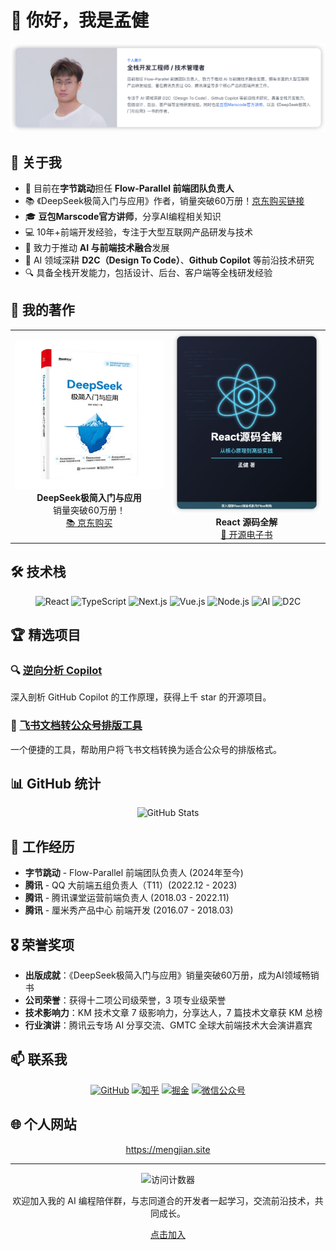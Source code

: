 # 👋 你好，我是孟健

<div align="center">
  <img src="https://github.com/mengjian-github/mengjian-github/raw/main/header.png" alt="孟健 - 前端开发专家" width="800">
</div>

## 🚀 关于我

- 🔭 目前在**字节跳动**担任 **Flow-Parallel 前端团队负责人**
- 📚 《DeepSeek极简入门与应用》作者，销量突破60万册！[京东购买链接](https://item.jd.com/14960026.html)
- 🎓 **豆包Marscode官方讲师**，分享AI编程相关知识
- 💻 10年+前端开发经验，专注于大型互联网产品研发与技术
- 🤖 致力于推动 **AI 与前端技术融合**发展
- 🌱 AI 领域深耕 **D2C（Design To Code）**、**Github Copilot** 等前沿技术研究
- 🔍 具备全栈开发能力，包括设计、后台、客户端等全栈研发经验

## 📖 我的著作

<div align="center">
  <table>
    <tr>
      <td align="center" width="50%">
        <img src="https://github.com/mengjian-github/mengjian-github/raw/main/deepseek-book.jpg" width="250" alt="DeepSeek极简入门与应用">
        <br>
        <strong>DeepSeek极简入门与应用</strong>
        <br>
        <span>销量突破60万册！</span>
        <br>
        <a href="https://item.jd.com/14960026.html">📚 京东购买</a>
      </td>
      <td align="center" width="50%">
        <img src="https://github.com/mengjian-github/mengjian-github/raw/main/react-book.png" width="250" alt="React 源码全解">
        <br>
        <strong>React 源码全解</strong>
        <br>
        <a href="https://github.com/mengjian-github">📖 开源电子书</a>
      </td>
    </tr>
  </table>
</div>

## 🛠️ 技术栈

<div align="center">
  <img src="https://img.shields.io/badge/React-61DAFB?style=for-the-badge&logo=react&logoColor=black" alt="React" />
  <img src="https://img.shields.io/badge/TypeScript-3178C6?style=for-the-badge&logo=typescript&logoColor=white" alt="TypeScript" />
  <img src="https://img.shields.io/badge/Next.js-000000?style=for-the-badge&logo=next.js&logoColor=white" alt="Next.js" />
  <img src="https://img.shields.io/badge/Vue.js-4FC08D?style=for-the-badge&logo=vue.js&logoColor=white" alt="Vue.js" />
  <img src="https://img.shields.io/badge/Node.js-339933?style=for-the-badge&logo=node.js&logoColor=white" alt="Node.js" />
  <img src="https://img.shields.io/badge/AI-FF6F00?style=for-the-badge&logo=ai&logoColor=white" alt="AI" />
  <img src="https://img.shields.io/badge/D2C-FF4785?style=for-the-badge&logo=storybook&logoColor=white" alt="D2C" />
</div>

## 🏆 精选项目

### 🔍 [逆向分析 Copilot](https://github.com/mengjian-github/copilot-analysis)
深入剖析 GitHub Copilot 的工作原理，获得上千 star 的开源项目。

### 📝 [飞书文档转公众号排版工具](https://lark-to-markdown.vercel.app/)
一个便捷的工具，帮助用户将飞书文档转换为适合公众号的排版格式。

## 📊 GitHub 统计

<div align="center">
  <img src="https://github-readme-stats.vercel.app/api?username=mengjian-github&show_icons=true&theme=radical" alt="GitHub Stats" />
</div>

## 🏢 工作经历

- **字节跳动** - Flow-Parallel 前端团队负责人 (2024年至今)
- **腾讯** - QQ 大前端五组负责人（T11）(2022.12 - 2023)
- **腾讯** - 腾讯课堂运营前端负责人 (2018.03 - 2022.11)
- **腾讯** - 厘米秀产品中心 前端开发 (2016.07 - 2018.03)

## 🎖️ 荣誉奖项

- **出版成就**：《DeepSeek极简入门与应用》销量突破60万册，成为AI领域畅销书
- **公司荣誉**：获得十二项公司级荣誉，3 项专业级荣誉
- **技术影响力**：KM 技术文章 7 级影响力，分享达人，7 篇技术文章获 KM 总榜
- **行业演讲**：腾讯云专场 AI 分享交流、GMTC 全球大前端技术大会演讲嘉宾

## 📫 联系我

<div align="center">
  <a href="https://github.com/mengjian-github"><img src="https://img.shields.io/badge/GitHub-181717?style=for-the-badge&logo=github&logoColor=white" alt="GitHub" /></a>
  <a href="https://www.zhihu.com/people/meng-jian-39-32"><img src="https://img.shields.io/badge/知乎-0084FF?style=for-the-badge&logo=zhihu&logoColor=white" alt="知乎" /></a>
  <a href="https://juejin.cn/user/4212984287073895"><img src="https://img.shields.io/badge/掘金-007FFF?style=for-the-badge&logo=juejin&logoColor=white" alt="掘金" /></a>
  <a href="https://mp.weixin.qq.com/s/IkluVSLTf4nvlOJbLfZyGg"><img src="https://img.shields.io/badge/微信公众号-07C160?style=for-the-badge&logo=wechat&logoColor=white" alt="微信公众号" /></a>
</div>

## 🌐 个人网站

<div align="center">
  <a href="https://mengjian.site">https://mengjian.site</a>
</div>

---

<div align="center">
  <img src="https://komarev.com/ghpvc/?username=mengjian-github&color=blueviolet" alt="访问计数器" />
  <p>欢迎加入我的 AI 编程陪伴群，与志同道合的开发者一起学习，交流前沿技术，共同成长。</p>
  <a href="https://mp.weixin.qq.com/s/IkluVSLTf4nvlOJbLfZyGg">点击加入</a>
</div>
